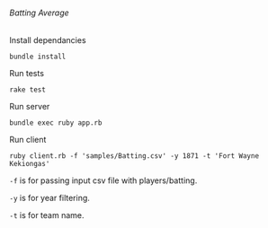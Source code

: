 ###### Batting Average

Install dependancies

`bundle install`

Run tests 

`rake test`

Run server

`bundle exec ruby app.rb`

Run client

`ruby client.rb -f 'samples/Batting.csv' -y 1871 -t 'Fort Wayne Kekiongas'`

`-f` is for passing input csv file with players/batting.

`-y` is for year filtering.

`-t` is for team name.

